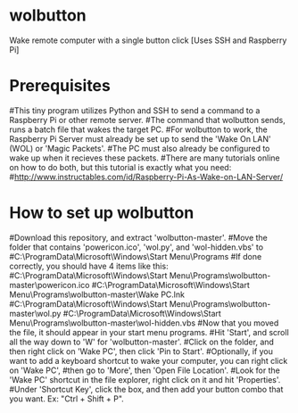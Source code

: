 # wolbutton
Wake remote computer with a single button click [Uses SSH and Raspberry Pi]

# Prerequisites
#This tiny program utilizes Python and SSH to send a command to a Raspberry Pi or other remote server.
#The command that wolbutton sends, runs a batch file that wakes the target PC.
#For wolbutton to work, the Raspberry Pi Server must already be set up to send the 'Wake On LAN' (WOL) or 'Magic Packets'.
#The PC must also already be configured to wake up when it recieves these packets.
#There are many tutorials online on how to do both, but this tutorial is exactly what you need:
#http://www.instructables.com/id/Raspberry-Pi-As-Wake-on-LAN-Server/

# How to set up wolbutton
#Download this repository, and extract 'wolbutton-master'.
#Move the folder that contains 'powericon.ico', 'wol.py', and 'wol-hidden.vbs' to 
#C:\ProgramData\Microsoft\Windows\Start Menu\Programs
#If done correctly, you should have 4 items like this:
#C:\ProgramData\Microsoft\Windows\Start Menu\Programs\wolbutton-master\powericon.ico
#C:\ProgramData\Microsoft\Windows\Start Menu\Programs\wolbutton-master\Wake PC.lnk
#C:\ProgramData\Microsoft\Windows\Start Menu\Programs\wolbutton-master\wol.py
#C:\ProgramData\Microsoft\Windows\Start Menu\Programs\wolbutton-master\wol-hidden.vbs
#Now that you moved the file, it should appear in your start menu programs.
#Hit 'Start', and scroll all the way down to 'W' for 'wolbutton-master'.
#Click on the folder, and then right click on 'Wake PC', then click 'Pin to Start'.
#Optionally, if you want to add a keyboard shortcut to wake your computer, you can right click on 'Wake PC',
#then go to 'More', then 'Open File Location'. 
#Look for the 'Wake PC' shortcut in the file explorer, right click on it and hit 'Properties'.
#Under 'Shortcut Key', click the box, and then add your button combo that you want. Ex: "Ctrl + Shift + P".

